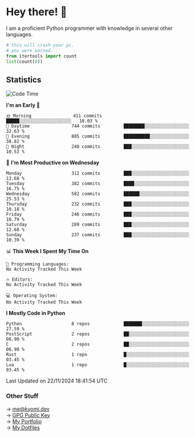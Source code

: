 # Hey there! 👋

I am a proficient Python programmer with knowledge in several other languages.

```py
# this will crash your pc.
# you were warned.
from itertools import count
list(count(0))
```

## Statistics
<!--START_SECTION:waka-->
![Code Time](http://img.shields.io/badge/Code%20Time-1%2C620%20hrs%2046%20mins-blue)

**I'm an Early 🐤** 

```text
🌞 Morning                411 commits         █████░░░░░░░░░░░░░░░░░░░░   18.03 % 
🌆 Daytime                744 commits         ████████░░░░░░░░░░░░░░░░░   32.63 % 
🌃 Evening                885 commits         ██████████░░░░░░░░░░░░░░░   38.82 % 
🌙 Night                  240 commits         ███░░░░░░░░░░░░░░░░░░░░░░   10.53 % 
```
📅 **I'm Most Productive on Wednesday** 

```text
Monday                   312 commits         ███░░░░░░░░░░░░░░░░░░░░░░   13.68 % 
Tuesday                  382 commits         ████░░░░░░░░░░░░░░░░░░░░░   16.75 % 
Wednesday                582 commits         ██████░░░░░░░░░░░░░░░░░░░   25.53 % 
Thursday                 232 commits         ███░░░░░░░░░░░░░░░░░░░░░░   10.18 % 
Friday                   246 commits         ███░░░░░░░░░░░░░░░░░░░░░░   10.79 % 
Saturday                 289 commits         ███░░░░░░░░░░░░░░░░░░░░░░   12.68 % 
Sunday                   237 commits         ███░░░░░░░░░░░░░░░░░░░░░░   10.39 % 
```


📊 **This Week I Spent My Time On** 

```text
💬 Programming Languages: 
No Activity Tracked This Week

🔥 Editors: 
No Activity Tracked This Week

💻 Operating System: 
No Activity Tracked This Week
```

**I Mostly Code in Python** 

```text
Python                   8 repos             ███████░░░░░░░░░░░░░░░░░░   27.59 % 
PostScript               2 repos             ██░░░░░░░░░░░░░░░░░░░░░░░   06.90 % 
C                        2 repos             ██░░░░░░░░░░░░░░░░░░░░░░░   06.90 % 
Rust                     1 repo              █░░░░░░░░░░░░░░░░░░░░░░░░   03.45 % 
Lua                      1 repo              █░░░░░░░░░░░░░░░░░░░░░░░░   03.45 % 
```




 Last Updated on 22/11/2024 18:41:54 UTC
<!--END_SECTION:waka-->

### Other Stuff

→ [me@kyomi.dev](mailto:me@kyomi.dev)\
→ [GPG Public Key](https://github.com/bitterteriyaki.gpg)\
→ [My Portfolio](https://kyomi.dev)\
→ [My Dotfiles](https://github.com/bitterteriyaki/dotfiles)
